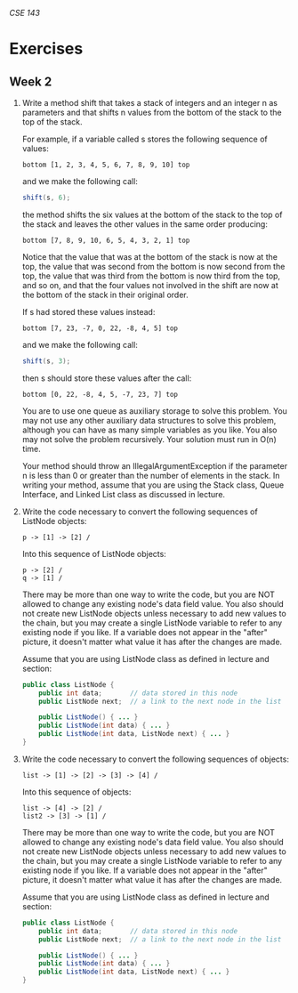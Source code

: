 _CSE 143_
# Exercises
## Week 2

1. 	Write a method shift that takes a stack of integers and an integer n as parameters and that shifts n values from the bottom of the stack to the top of the stack.

	For example, if a variable called s stores the following sequence of values:

	```
	bottom [1, 2, 3, 4, 5, 6, 7, 8, 9, 10] top
	```

	and we make the following call:

	```java
	shift(s, 6);
	```

	the method shifts the six values at the bottom of the stack to the top of the stack and leaves the other values in the same order producing:

	```
	bottom [7, 8, 9, 10, 6, 5, 4, 3, 2, 1] top
	```

	Notice that the value that was at the bottom of the stack is now at the top, the value that was second from the bottom is now second from the top, the value that was third from the bottom is now third from the top, and so on, and that the four values not involved in the shift are now at the bottom of the stack in their original order.


	If s had stored these values instead:

	```
	bottom [7, 23, -7, 0, 22, -8, 4, 5] top
	```

	and we make the following call:

	```java
	shift(s, 3);
	```

	then s should store these values after the call:

	```
	bottom [0, 22, -8, 4, 5, -7, 23, 7] top
	```

	You are to use one queue as auxiliary storage to solve this problem. You may not use any other auxiliary data structures to solve this problem, although you can have as many simple variables as you like. You also may not solve the problem recursively. Your solution must run in O(n) time.

	Your method should throw an IllegalArgumentException if the parameter n is less than 0 or greater than the number of elements in the stack. In writing your method, assume that you are using the Stack class, Queue Interface, and Linked List class as discussed in lecture.

1. 	Write the code necessary to convert the following sequences of ListNode objects:

	```
	p -> [1] -> [2] /
	```

	Into this sequence of ListNode objects:

	```
	p -> [2] /
	q -> [1] /
	```

	There may be more than one way to write the code, but you are NOT allowed to change any existing node's data field value. You also should not create new ListNode objects unless necessary to add new values to the chain, but you may create a single ListNode variable to refer to any existing node if you like. If a variable does not appear in the "after" picture, it doesn't matter what value it has after the changes are made.

	Assume that you are using ListNode class as defined in lecture and section:

	```java
	public class ListNode {
		public int data;	   // data stored in this node
		public ListNode next;  // a link to the next node in the list

		public ListNode() { ... }
		public ListNode(int data) { ... }
		public ListNode(int data, ListNode next) { ... }
	}
	```

1. 	Write the code necessary to convert the following sequences of  objects:

	```
	list -> [1] -> [2] -> [3] -> [4] /
	```

	Into this sequence of  objects:

	```
	list -> [4] -> [2] /
	list2 -> [3] -> [1] /
	```

	There may be more than one way to write the code, but you are NOT allowed to change any existing node's data field value. You also should not create new ListNode objects unless necessary to add new values to the chain, but you may create a single ListNode variable to refer to any existing node if you like.  If a variable does not appear in the "after" picture, it doesn't matter what value it has after the changes are made.

	Assume that you are using ListNode class as defined in lecture and section:

	```java
	public class ListNode {
		public int data;	   // data stored in this node
		public ListNode next;  // a link to the next node in the list

		public ListNode() { ... }
		public ListNode(int data) { ... }
		public ListNode(int data, ListNode next) { ... }
	}
	```